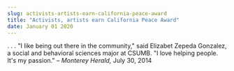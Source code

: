 ```yaml
---
slug: activists-artists-earn-california-peace-award
title: "Activists, artists earn California Peace Award"
date: January 01 2020
---
```


<p>. . . "I like being out there in the community," said Elizabet Zepeda Gonzalez, a social and behavioral sciences major at CSUMB. "I love helping people. It's my passion." – <em>Monterey Herald,</em> July 30, 2014
</p>
